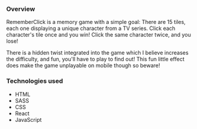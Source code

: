 ### Overview

RememberClick is a memory game with a simple goal: There are 15 tiles, each one displaying a unique character from a TV series. Click each character's tile once and you win! Click the same character twice, and you lose!

There is a hidden twist integrated into the game which I believe increases the difficulty, and fun, you'll have to play to find out! This fun little effect does make the game unplayable on mobile though so beware!

### Technologies used
* HTML
* SASS
* CSS
* React
* JavaScript
